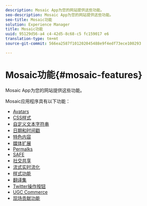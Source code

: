```yaml
---
description: Mosaic App为您的网站提供这些功能。
seo-description: Mosaic App为您的网站提供这些功能。
seo-title: Mosaic功能
solution: Experience Manager
title: Mosaic功能
uuid: 95129d56-a4 c4-42d5-8c68-c5 fc159017 e6
translation-type: tm+mt
source-git-commit: 566ea2587f101202045488e9f4edf73ece100293

---
```



# Mosaic功能{#mosaic-features}

Mosaic App为您的网站提供这些功能。



Mosaic应用程序具有以下功能：

* [Avatars](/help/using/c-features-livefyre/c-styling-features/c-avatars.md#c_avatars)
* [CSS样式](/help/using/c-features-livefyre/c-styling-features/c-css-styling-branding.md#c_css_styling_branding)
* [自定义文本字符串](/help/using/c-features-livefyre/c-custom-text-strings.md#c_custom_text_strings)
* [日期和时间戳](/help/using/c-features-livefyre/c-styling-features/c-date-and-timestamp.md#c_date_and_timestamp)
* [特色内容](/help/using/c-features-livefyre/c-content-collection-tags/c-featured-content.md#c_featured_content)
* [媒体扩展](/help/using/c-features-livefyre/c-enagement-features.md#section_pmq_ycm_d1b)
* [Permalks](/help/using/c-features-livefyre/c-content-collection-tags/c-permalinks.md#c_permalinks)
* [SAFE](/help/using/c-features-livefyre/c-about-moderation/c-moderation.md#c_moderation)
* [社交共享](/help/using/c-features-livefyre/c-social-sharing/c-social-sharing.md#c_social_sharing)
* [流式实时流化](/help/using/c-features-livefyre/c-content-behavior-features/c-content-behavior-features.md#section_emd_syl_d1b)
* [样式功能](/help/using/c-features-livefyre/c-styling-features/c-styling-features.md#c_styling_features)
* [翻译集](/help/using/c-settings-other/c-translation-sets/c-translation-sets.md#c_translation_sets)
* [Twitter操作按钮](/help/using/c-features-livefyre/c-enagement-features.md#section_uzm_ldm_d1b)
* [UGC Commerce](/help/using/c-features-livefyre/c-ugc-commerce.md#c_ugc_commerce)
* [现场贡献功能](/help/using/c-features-livefyre/c-on-site-contribution-features.md#section_vzs_t2s_d1b)


